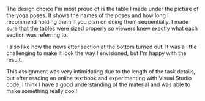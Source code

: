The design choice I'm most proud of is the table I made under the picture of the yoga poses. It shows the names of the poses and how long I recommend holding them if you plan on doing them sequentially. I made sure that the tables were sized properly so viewers knew exactly what each section was referring to. 

I also like how the newsletter section at the bottom turned out. It was a little challenging to make it look the way I envisioned, but I'm happy with the result. 

This assignment was very intimidating due to the length of the task details, but after reading an online textbook and experimenting with Visual Studio code, I think I have a good understanding of the material and was able to make something really cool!